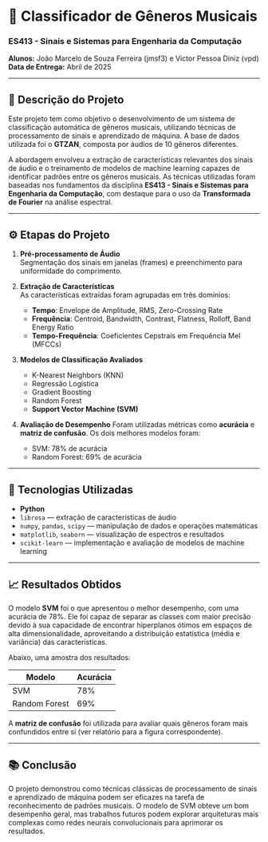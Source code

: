 # 🎵 Classificador de Gêneros Musicais

### ES413 - Sinais e Sistemas para Engenharia da Computação  
**Alunos:** João Marcelo de Souza Ferreira (jmsf3) e Victor Pessoa Diniz (vpd)  
**Data de Entrega:** Abril de 2025

---

## 📌 Descrição do Projeto

Este projeto tem como objetivo o desenvolvimento de um sistema de classificação automática de gêneros musicais, utilizando técnicas de processamento de sinais e aprendizado de máquina. A base de dados utilizada foi o **GTZAN**, composta por áudios de 10 gêneros diferentes.

A abordagem envolveu a extração de características relevantes dos sinais de áudio e o treinamento de modelos de machine learning capazes de identificar padrões entre os gêneros musicais. As técnicas utilizadas foram baseadas nos fundamentos da disciplina **ES413 - Sinais e Sistemas para Engenharia da Computação**, com destaque para o uso da **Transformada de Fourier** na análise espectral.

---

## ⚙️ Etapas do Projeto

1. **Pré-processamento de Áudio**  
   Segmentação dos sinais em janelas (frames) e preenchimento para uniformidade do comprimento.

2. **Extração de Características**  
   As características extraídas foram agrupadas em três domínios:
   - **Tempo**: Envelope de Amplitude, RMS, Zero-Crossing Rate
   - **Frequência**: Centroid, Bandwidth, Contrast, Flatness, Rolloff, Band Energy Ratio
   - **Tempo-Frequência**: Coeficientes Cepstrais em Frequência Mel (MFCCs)

3. **Modelos de Classificação Avaliados**
   - K-Nearest Neighbors (KNN)
   - Regressão Logística
   - Gradient Boosting
   - Random Forest
   - **Support Vector Machine (SVM)**

4. **Avaliação de Desempenho**
   Foram utilizadas métricas como **acurácia** e **matriz de confusão**. Os dois melhores modelos foram:
   - SVM: 78% de acurácia
   - Random Forest: 69% de acurácia

---

## 🧠 Tecnologias Utilizadas

- **Python**
- `librosa` — extração de características de áudio
- `numpy`, `pandas`, `scipy` — manipulação de dados e operações matemáticas
- `matplotlib`, `seaborn` — visualização de espectros e resultados
- `scikit-learn` — implementação e avaliação de modelos de machine learning

---

## 📈 Resultados Obtidos

O modelo **SVM** foi o que apresentou o melhor desempenho, com uma acurácia de 78%. Ele foi capaz de separar as classes com maior precisão devido à sua capacidade de encontrar hiperplanos ótimos em espaços de alta dimensionalidade, aproveitando a distribuição estatística (média e variância) das características.

Abaixo, uma amostra dos resultados:

| Modelo         | Acurácia |
|----------------|----------|
| SVM            | 78%      |
| Random Forest  | 69%      |

A **matriz de confusão** foi utilizada para avaliar quais gêneros foram mais confundidos entre si (ver relatório para a figura correspondente).

---

## 📚 Conclusão

O projeto demonstrou como técnicas clássicas de processamento de sinais e aprendizado de máquina podem ser eficazes na tarefa de reconhecimento de padrões musicais. O modelo de SVM obteve um bom desempenho geral, mas trabalhos futuros podem explorar arquiteturas mais complexas como redes neurais convolucionais para aprimorar os resultados.
